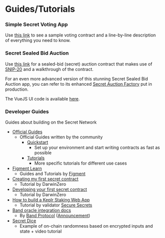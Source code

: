 # Guides/Tutorials

### Simple Secret Voting App

Use [this link](https://github.com/scrtlabs/SecretSimpleVote/blob/master/src/contract.rs) to see a sample voting contract and a line-by-line description of everything you need to know.

### Secret Sealed Bid Auction

Use [this link](https://github.com/baedrik/SCRT-sealed-bid-auction) for a sealed-bid (secret) auction contract that makes use of [SNIP-20](https://github.com/scrtlabs/snip20-reference-impl) and a walkthrough of the contract.

For an even more advanced version of this stunning Secret Sealed Bid Auction app, you can refer to its enhanced [Secret Auction Factory](https://github.com/baedrik/secret-auction-factory) put in production.

The VueJS UI code is available [here](https://github.com/stakeordie/scrt-auction).

### Developer Guides

Guides about building on the Secret Network

* [Official Guides](https://docs.scrt.network/dev/developers.html)
  * Official Guides written by the community
    * [Quickstart](https://docs.scrt.network/dev/quickstart.html)
      * Set up your environment and start writing contracts as fast as possible
    * [Tutorials](https://docs.scrt.network/dev/tutorials.html)
      * More specific tutorials for different use cases
* [Figment Learn](https://learn.figment.io/protocols/secret)
  * Guides and Tutorials by [Figment](https://figment.io/)
* [Creating my first secret contract](https://darwinzero.medium.com/creating-my-first-secret-contract-on-secret-network-scrt-db0d04597051)
  * Tutorial by DarwinZero
* [Developing your first secret contract](https://github.com/darwinzer0/secret-contract-tutorials/tree/main/tutorial1)
  * Tutorial by DarwinZero
* [How to build a Keplr Staking Web App](https://securesecrets-org.medium.com/secret-network-developer-tutorial-how-to-build-a-keplr-staking-app-49dfeb25abe4)
  * Tutorial by validator [Secure Secrets](https://www.securesecrets.org)
* [Band oracle integration docs](https://hackmd.io/@tansawit/secret-network-developer-doc)
  * By [Band Protocol](https://bandprotocol.com/) ([Announcement](https://scrt.network/blog/band-protocol-live-on-mainnet))
* [Secret Dice](https://github.com/enigmampc/SecretDice)
  * Example of on-chain randomness based on encrypted inputs and state + video tutorial
